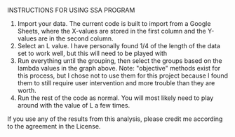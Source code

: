 INSTRUCTIONS FOR USING SSA PROGRAM
1. Import your data. The current code is built to import from a Google Sheets, where the X-values are stored in the first column and the Y-values are in the second column.
2. Select an L value. I have personally found 1/4 of the length of the data set to work well, but this will need to be played with
3. Run everything until the grouping, then select the groups based on the lambda values in the graph above.
Note: "objective" methods exist for this process, but I chose not to use them for this project because I found them to still require user intervention and more trouble than they are worth.
4. Run the rest of the code as normal. You will most likely need to play around with the value of L a few times.
   
If you use any of the results from this analysis, please credit me according to the agreement in the License.
